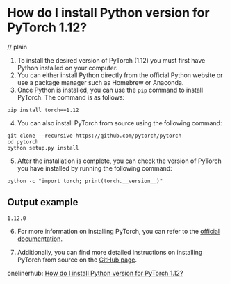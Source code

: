 # How do I install Python version for PyTorch 1.12?
// plain

1. To install the desired version of PyTorch (1.12) you must first have Python installed on your computer.
2. You can either install Python directly from the official Python website or use a package manager such as Homebrew or Anaconda.
3. Once Python is installed, you can use the `pip` command to install PyTorch. The command is as follows:

```
pip install torch==1.12
```

4. You can also install PyTorch from source using the following command:

```
git clone --recursive https://github.com/pytorch/pytorch
cd pytorch
python setup.py install
```

5. After the installation is complete, you can check the version of PyTorch you have installed by running the following command:

```
python -c "import torch; print(torch.__version__)"
```

## Output example
 `1.12.0`

6. For more information on installing PyTorch, you can refer to the [official documentation](https://pytorch.org/get-started/locally/).

7. Additionally, you can find more detailed instructions on installing PyTorch from source on the [GitHub page](https://github.com/pytorch/pytorch).

onelinerhub: [How do I install Python version for PyTorch 1.12?](https://onelinerhub.com/python-pytorch/how-do-i-install-python-version-for-pytorch-----)